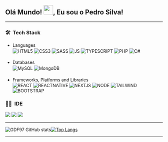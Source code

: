 <h2 align="left">Olá Mundo! <img src="https://raw.githubusercontent.com/kaueMarques/kaueMarques/master/hi.gif" height="30px">, Eu sou o Pedro Silva!</h2>
<!-- <p align="left"> <img src="https://komarev.com/ghpvc/?username=gdf97&color=yellow" alt="Profile views" /> </p> -->

---

### 🛠 &nbsp;Tech Stack

- Languages
  <div>
    <img align="center" src="https://img.shields.io/badge/-HTML-05122A?style=flat&logo=HTML5" alt="HTML5">
    <img align="center" src="https://img.shields.io/badge/-CSS-05122A?style=flat&logo=CSS3&logoColor=1572B6"  alt="CSS3">
    <img align="center" src="https://img.shields.io/badge/Sass-CC6699?flat&logo=sass&logoColor=white" alt="SASS">
    <img align="center" src="https://img.shields.io/badge/-JavaScript-05122A?style=flat&logo=javascript" alt="JS">
    <img align="center" src="https://img.shields.io/badge/TypeScript-007ACC?flat&logo=typescript&logoColor=white"     alt="TYPESCRIPT">
    <img align="center" src="https://img.shields.io/badge/PHP-777BB4?flat&logo=php&logoColor=white" alt="PHP">
    <!-- <img align="center" src="https://img.shields.io/badge/-Node.js-05122A?style=flat&logo=node.js" alt="NodeJS">     -->
    <img align="center" src="https://img.shields.io/badge/C%23-239120?style=flat&logo=c-sharp&logoColor=white" alt="C#">
  </div>

####

- Databases
  <div>
    <img align="center" src="https://img.shields.io/badge/MySQL-005C84?style=flat&logo=mysql&logoColor=white" alt="MySQL">
    <img align="center" src="https://img.shields.io/badge/MongoDB-4EA94B?style=FLAT&logo=mongodb&logoColor=white" alt="MongoDB">
  </div>

####

- Frameworks, Platforms and Libraries
  <div>
    <img align="center" src="https://img.shields.io/badge/React-20232A?style=flat&logo=react&logoColor=61DAFB" alt="REACT">
    <img align="center" src="https://img.shields.io/badge/React_Native-20232A?style=flat&logo=react&logoColor=61DAFB" alt="REACTNATIVE">
     <!-- <img align="center" src="https://img.shields.io/badge/Angular-DD0031?style=flat&logo=angular&logoColor=white" alt="ANGULAR"> -->
    <img align="center" src="https://img.shields.io/badge/Next.js-000?style=flat&logo=Next.js&logoColor=white" alt="NEXTJS">
    <img align="center" src="https://img.shields.io/badge/Node.js-43853D?style=flat&logo=node.js&logoColor=white" alt="NODE">
    <img align="center" src="https://img.shields.io/badge/Tailwind_CSS-38B2AC?style=flat&logo=tailwind-css&logoColor=white" alt="TAILWIND">
    <img align="center" src="https://img.shields.io/badge/Bootstrap-563D7C?style=flat&logo=bootstrap&logoColor=white" alt="BOOTSTRAP">
<!--     <img align="center" src="https://img.shields.io/badge/Flask-000000?style=flat&logo=flask&logoColor=white" alt="FLASK"> -->
  </div>

### 👩‍💻 &nbsp;IDE

<div>
    <img src="https://img.shields.io/badge/Visual_Studio-5C2D91?style=flat&logo=visual%20studio&logoColor=white">
    <img src="https://img.shields.io/badge/Visual_Studio_Code-0078D4?style=flat&logo=visual%20studio%20code&logoColor=white">
    <img src="https://img.shields.io/badge/NeoVim-%2357A143.svg?&style=flat&logo=neovim&logoColor=white">
</div>

---

![GDF97 GitHub stats](https://github-readme-stats.vercel.app/api?username=GDF97&show_icons=true&theme=tokyonight)[![Top Langs](https://github-readme-stats.vercel.app/api/top-langs/?username=gdf97&layout=compact&langs_count=16&theme=tokyonight)](https://github.com/gdf97/github-readme-stats)

---
